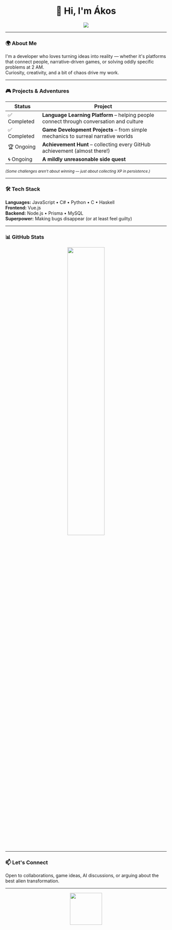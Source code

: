 <!-- GitHub README - TaborosiAkos -->

<div class="glass">

<h1 align="center">👋 Hi, I'm Ákos</h1>

<p align="center">
  <img src="https://readme-typing-svg.herokuapp.com?font=Fira+Code&size=20&duration=3000&pause=800&color=00C2FF&center=true&vCenter=true&width=550&lines=Full-Stack+Developer;AI+Enthusiast;Building+useful+things;Always+learning,+never+stopping."/>
</p>

---

### 🌍 About Me  
I'm a developer who loves turning ideas into reality — whether it's platforms that connect people, narrative-driven games, or solving oddly specific problems at 2 AM.  
Curiosity, creativity, and a bit of chaos drive my work.

---

### 🎮 Projects & Adventures  

| Status | Project |
|--------|---------|
| ✅ Completed | **Language Learning Platform** – helping people connect through conversation and culture |
| ✅ Completed | **Game Development Projects** – from simple mechanics to surreal narrative worlds |
| 🏆 Ongoing | **Achievement Hunt** – collecting every GitHub achievement (almost there!) |
| 🌀 Ongoing | <span title="Statistically unwinnable. Still trying. (20v1 – negative aura)">**A mildly unreasonable side quest**</span> |

<sub><i>(Some challenges aren't about winning — just about collecting XP in persistence.)</i></sub>

---

### 🛠 Tech Stack

**Languages:** JavaScript • C# • Python • C • <span title="I have seen things because of this language">Haskell</span>  
**Frontend:** Vue.js  
**Backend:** Node.js • Prisma • MySQL  
**Superpower:** Making bugs disappear (or at least feel guilty)

---

### 📊 GitHub Stats  
<p align="center">
  <img width="48%" src="https://github-readme-stats-salesp07.vercel.app/api?username=TaborosiAkos&show_icons=true&count_private=true&theme=tokyonight&border_radius=12"/>
</p>

---

### 📫 Let's Connect  
Open to collaborations, game ideas, AI discussions, or arguing about the best alien transformation.  

---

<p align="center">
   <img src="https://media.giphy.com/media/5eLDrEaRGHegx2FeF2/giphy.gif" width="100"/>
</p>

</div>
